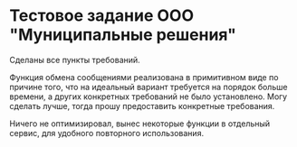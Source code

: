 # Тестовое задание ООО "Муниципальные решения"

Сделаны все пункты требований.

Функция обмена сообщениями реализована в примитивном виде по причине того, 
что на идеальный вариант требуется на порядок больше времени, 
а других конкретных требований не было установлено.
Могу сделать лучше, тогда прошу предоставить конкретные требования.

Ничего не оптимизировал, вынес некоторые функции в отдельный сервис, для удобного повторного использования.
